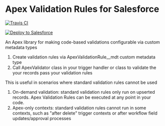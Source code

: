 # Apex Validation Rules for Salesforce
[![Travis CI](https://img.shields.io/travis/jongpie/ApexValidationRules/master.svg)](https://travis-ci.org/jongpie/ApexValidationRules)

<a href="https://githubsfdeploy.herokuapp.com" target="_blank">
    <img alt="Deploy to Salesforce" src="https://raw.githubusercontent.com/afawcett/githubsfdeploy/master/deploy.png">
</a>

An Apex library for making code-based validations configurable via custom metadata types
1. Create validation rules via ApexValidationRule__mdt custom metadata type
2. Call ApexValidator class in your trigger handler or class to validate the your records pass your validation rules

This is useful in scenarios where standard validation rules cannot be used
1. On-demand validation: standard validation rules only run on upserted records. Apex Validation Rules can be executed at any point in your code.
2. Apex-only contexts: standard validation rules cannot run in some contexts, such as "after delete" trigger contexts or after workflow field updates/approval processes